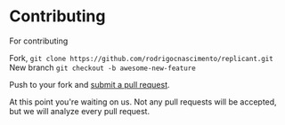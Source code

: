 # Contributing

For contributing

Fork,
    ```
    git clone https://github.com/rodrigocnascimento/replicant.git
    ```
New branch
    ```
    git checkout -b awesome-new-feature
    ```

Push to your fork and [submit a pull request][pr].

[pr]: https://github.com/rodrigocnascimento/replicant/compare/

At this point you're waiting on us. Not any pull requests will be accepted, but
we will analyze every pull request.
